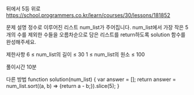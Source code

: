 뒤에서 5등 위로
https://school.programmers.co.kr/learn/courses/30/lessons/181852

문제 설명
정수로 이루어진 리스트 num_list가 주어집니다. num_list에서 가장 작은 5개의 수를 제외한 수들을 오름차순으로 담은 리스트를 return하도록 solution 함수를 완성해주세요.

제한사항
6 ≤ num_list의 길이 ≤ 30
1 ≤ num_list의 원소 ≤ 100

풀이시간
10분

다른 방법
function solution(num_list) {
var answer = [];
return answer = num_list.sort((a, b) => {return a - b;}).slice(5);
}
